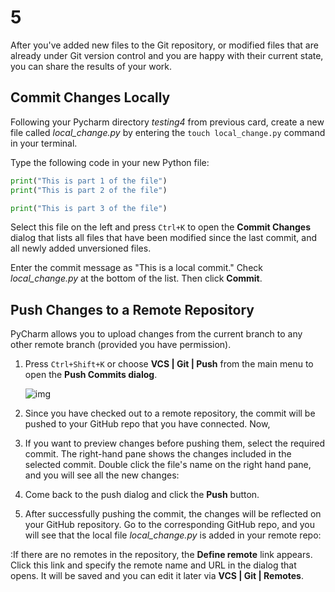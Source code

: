 # 5

After you've added new files to the Git repository, or modified files that are already under Git version control and you are happy with their current state, you can share the results of your work.

## Commit Changes Locally

Following your Pycharm directory _testing4_ from previous card, create a new file called _local\_change.py_ by entering the `touch local_change.py` command in your terminal.

Type the following code in your new Python file:

```python
print("This is part 1 of the file")
print("This is part 2 of the file")

print("This is part 3 of the file")
```

Select this file on the left and press `Ctrl+K` to open the **Commit Changes** dialog that lists all files that have been modified since the last commit, and all newly added unversioned files.

Enter the commit message as "This is a local commit." Check _local\_change.py_ at the bottom of the list. Then click **Commit**.

## Push Changes to a Remote Repository

PyCharm allows you to upload changes from the current branch to any other remote branch \(provided you have permission\).

1. Press `Ctrl+Shift+K` or choose **VCS \| Git \| Push** from the main menu to open the **Push Commits dialog**.

   ![img](https://projectbit.s3-us-west-1.amazonaws.com/darlene/md/Setting+Up+PyCharm/commit3.png)

2. Since you have checked out to a remote repository, the commit will be pushed to your GitHub repo that you have connected.  Now,
3. If you want to preview changes before pushing them, select the required commit. The right-hand pane shows the changes included in the selected commit. Double click the file's name on the right hand pane, and you will see all the new changes:
4. Come back to the push dialog and click the **Push** button.
5. After successfully pushing the commit, the changes will be reflected on your GitHub repository. Go to the corresponding GitHub repo, and you will see that the local file _local\_change.py_ is added in your remote repo:

:If there are no remotes in the repository, the **Define remote** link appears. Click this link and specify the remote name and URL in the dialog that opens. It will be saved and you can edit it later via **VCS \| Git \| Remotes**.

